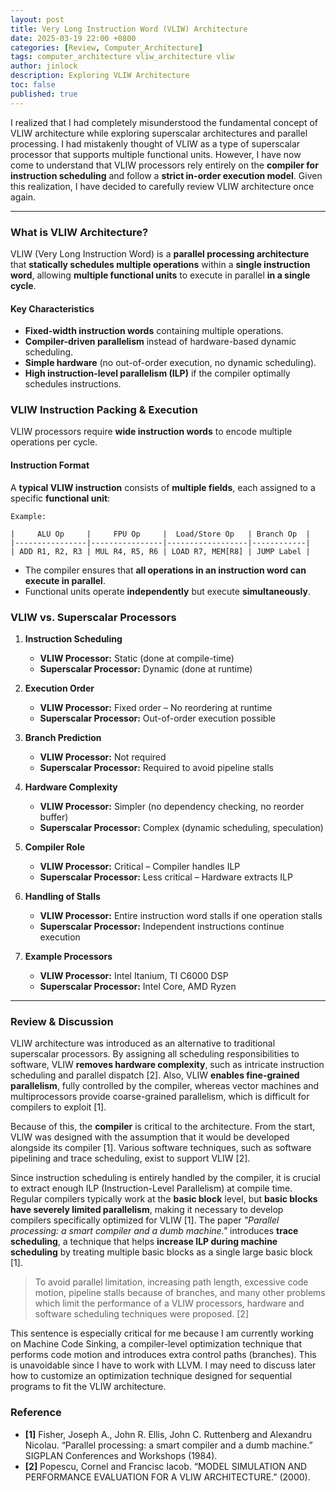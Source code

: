 ```yaml
---
layout: post
title: Very Long Instruction Word (VLIW) Architecture 
date: 2025-03-19 22:00 +0800
categories: [Review, Computer_Architecture]
tags: computer_architecture vliw_architecture vliw
author: jinlock
description: Exploring VLIW Architecture
toc: false
published: true
---
```


I realized that I had completely misunderstood the fundamental concept of VLIW architecture while exploring superscalar architectures and parallel processing. I had mistakenly thought of VLIW as a type of superscalar processor that supports multiple functional units. However, I have now come to understand that VLIW processors rely entirely on the **compiler for instruction scheduling** and follow a **strict in-order execution model**. Given this realization, I have decided to carefully review VLIW architecture once again.

---

### **What is VLIW Architecture?**
VLIW (Very Long Instruction Word) is a **parallel processing architecture** that **statically schedules multiple operations** within a **single instruction word**, allowing **multiple functional units** to execute in parallel **in a single cycle**.

#### **Key Characteristics**
- **Fixed-width instruction words** containing multiple operations.
- **Compiler-driven parallelism** instead of hardware-based dynamic scheduling.
- **Simple hardware** (no out-of-order execution, no dynamic scheduling).
- **High instruction-level parallelism (ILP)** if the compiler optimally schedules instructions.

### **VLIW Instruction Packing & Execution**
VLIW processors require **wide instruction words** to encode multiple operations per cycle.

#### **Instruction Format**
A **typical VLIW instruction** consists of **multiple fields**, each assigned to a specific **functional unit**:
```
Example:

|     ALU Op     |     FPU Op     |  Load/Store Op   | Branch Op  |
|----------------|----------------|------------------|------------|
| ADD R1, R2, R3 | MUL R4, R5, R6 | LOAD R7, MEM[R8] | JUMP Label |
```
- The compiler ensures that **all operations in an instruction word can execute in parallel**.
- Functional units operate **independently** but execute **simultaneously**.

### **VLIW vs. Superscalar Processors**
1. **Instruction Scheduling**  
   - **VLIW Processor:** Static (done at compile-time)  
   - **Superscalar Processor:** Dynamic (done at runtime)  

2. **Execution Order**  
   - **VLIW Processor:** Fixed order – No reordering at runtime  
   - **Superscalar Processor:** Out-of-order execution possible  

3. **Branch Prediction**  
   - **VLIW Processor:** Not required  
   - **Superscalar Processor:** Required to avoid pipeline stalls  

4. **Hardware Complexity**  
   - **VLIW Processor:** Simpler (no dependency checking, no reorder buffer)  
   - **Superscalar Processor:** Complex (dynamic scheduling, speculation)  

5. **Compiler Role**  
   - **VLIW Processor:** Critical – Compiler handles ILP  
   - **Superscalar Processor:** Less critical – Hardware extracts ILP  

6. **Handling of Stalls**  
   - **VLIW Processor:** Entire instruction word stalls if one operation stalls  
   - **Superscalar Processor:** Independent instructions continue execution  

7. **Example Processors**  
   - **VLIW Processor:** Intel Itanium, TI C6000 DSP  
   - **Superscalar Processor:** Intel Core, AMD Ryzen    

---

### **Review & Discussion**

VLIW architecture was introduced as an alternative to traditional superscalar processors. By assigning all scheduling responsibilities to software, VLIW **removes hardware complexity**, such as intricate instruction scheduling and parallel dispatch [2]. Also, VLIW **enables fine-grained parallelism**, fully controlled by the compiler, whereas vector machines and multiprocessors provide coarse-grained parallelism, which is difficult for compilers to exploit [1].  

Because of this, the **compiler** is critical to the architecture. From the start, VLIW was designed with the assumption that it would be developed alongside its compiler [1]. Various software techniques, such as software pipelining and trace scheduling, exist to support VLIW [2].  

Since instruction scheduling is entirely handled by the compiler, it is crucial to extract enough ILP (Instruction-Level Parallelism) at compile time. Regular compilers typically work at the **basic block** level, but **basic blocks have severely limited parallelism**, making it necessary to develop compilers specifically optimized for VLIW [1]. The paper *"Parallel processing: a smart compiler and a dumb machine."* introduces **trace scheduling**, a technique that helps **increase ILP during machine scheduling** by treating multiple basic blocks as a single large basic block [1].

> To avoid parallel limitation, increasing path length, excessive code motion, pipeline stalls because of branches, and many other problems which limit the performance of a VLIW processors, hardware and software scheduling techniques were proposed. [2]

This sentence is especially critical for me because I am currently working on Machine Code Sinking, a compiler-level optimization technique that performs code motion and introduces extra control paths (branches). This is unavoidable since I have to work with LLVM. I may need to discuss later how to customize an optimization technique designed for sequential programs to fit the VLIW architecture.

### **Reference**
- **[1]** Fisher, Joseph A., John R. Ellis, John C. Ruttenberg and Alexandru Nicolau. “Parallel processing: a smart compiler and a dumb machine.” SIGPLAN Conferences and Workshops (1984).  
- **[2]** Popescu, Cornel and Francisc Iacob. “MODEL SIMULATION AND PERFORMANCE EVALUATION FOR A VLIW ARCHITECTURE.” (2000).